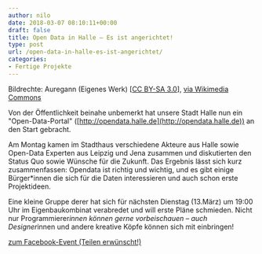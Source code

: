 ```yaml
---
author: nilo
date: 2018-03-07 08:10:11+00:00
draft: false
title: Open Data in Halle – Es ist angerichtet!
type: post
url: /open-data-in-halle-es-ist-angerichtet/
categories:
- Fertige Projekte
---
```


Bildrechte: Auregann (Eigenes Werk) [[CC BY-SA 3.0](/creativecommons.org/licenses/by-sa/3.0)], [via Wikimedia Commons](/commons.wikimedia.org/wiki/File%3AOpendata.png)


Von der Öffentlichkeit beinahe unbemerkt hat unsere Stadt Halle nun ein "Open-Data-Portal" ([http://opendata.halle.de](http://opendata.halle.de)) an den Start gebracht.
<!-- more -->

Am Montag kamen im Stadthaus verschiedene Akteure aus Halle sowie Open-Data Experten aus Leipzig und Jena zusammen und diskutierten den Status Quo sowie Wünsche für die Zukunft. Das Ergebnis lässt sich kurz zusammenfassen: Opendata ist richtig und wichtig, und es gibt einige Bürger*innen die sich für die Daten interessieren und auch schon erste Projektideen.

Eine kleine Gruppe derer hat sich für nächsten Dienstag (13.März) um 19:00 Uhr im Eigenbaukombinat verabredet und will erste Pläne schmieden. Nicht nur Programmierer*innen können gerne vorbeischauen – auch Designer*innen und andere kreative Köpfe können sich mit einbringen!

[zum Facebook-Event (Teilen erwünscht!)](https://www.facebook.com/events/496204027447946/)
